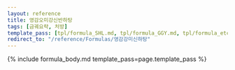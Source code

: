 ```yaml
---
layout: reference
title: 영감오미강신반하탕
tags: [금궤요략, 처방]
template_pass: [tpl/formula_SHL.md, tpl/formula_GGY.md, tpl/formula_etc.md]
redirect_to: "/reference/Formulas/영감강미신하탕"
---
```


{% include formula_body.md template_pass=page.template_pass %}
